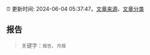 :alarm_clock: 更新时间: 2024-06-04 05:37:47。[文章来源](/README.md)、[文章分类](/TAGS.md)

## 报告


> 关键字：`报告`、`月报`




